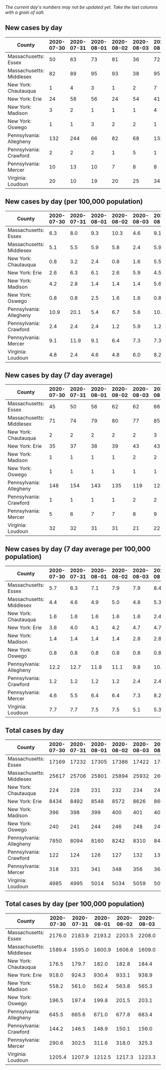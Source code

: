 _The current day's numbers may not be updated yet. Take the last columns with a grain of salt._
## New cases by day

| County | 2020-07-30 | 2020-07-31 | 2020-08-01 | 2020-08-02 | 2020-08-03 | 2020-08-04 | 2020-08-05 |
| --- | --- | --- | --- | --- | --- | --- | --- |
| Massachusetts: Essex | 50 | 63 | 73 | 81 | 36 | 72 | 77 |
| Massachusetts: Middlesex | 82 | 89 | 95 | 93 | 38 | 95 | 82 |
| New York: Chautauqua | 1 | 4 | 3 | 1 | 2 | 7 |  |
| New York: Erie | 24 | 58 | 56 | 24 | 54 | 41 | 35 |
| New York: Madison | 3 | 2 | 1 | 1 | 1 | 4 | 1 |
| New York: Oswego | 1 | 1 | 3 | 2 | 2 | 1 | 1 |
| Pennsylvania: Allegheny | 132 | 244 | 66 | 82 | 68 | 132 | 70 |
| Pennsylvania: Crawford | 2 | 2 | 2 | 1 | 5 | 1 | 3 |
| Pennsylvania: Mercer | 10 | 13 | 10 | 7 | 8 | 8 | 12 |
| Virginia: Loudoun | 20 | 10 | 19 | 20 | 25 | 34 | 24 |

## New cases by day (per 100,000 population)

| County | 2020-07-30 | 2020-07-31 | 2020-08-01 | 2020-08-02 | 2020-08-03 | 2020-08-04 | 2020-08-05 |
| --- | --- | --- | --- | --- | --- | --- | --- |
| Massachusetts: Essex | 6.3 | 8.0 | 9.3 | 10.3 | 4.6 | 9.1 | 9.8 |
| Massachusetts: Middlesex | 5.1 | 5.5 | 5.9 | 5.8 | 2.4 | 5.9 | 5.1 |
| New York: Chautauqua | 0.8 | 3.2 | 2.4 | 0.8 | 1.6 | 5.5 |  |
| New York: Erie | 2.6 | 6.3 | 6.1 | 2.6 | 5.9 | 4.5 | 3.8 |
| New York: Madison | 4.2 | 2.8 | 1.4 | 1.4 | 1.4 | 5.6 | 1.4 |
| New York: Oswego | 0.8 | 0.8 | 2.5 | 1.6 | 1.6 | 0.8 | 0.8 |
| Pennsylvania: Allegheny | 10.9 | 20.1 | 5.4 | 6.7 | 5.6 | 10.9 | 5.8 |
| Pennsylvania: Crawford | 2.4 | 2.4 | 2.4 | 1.2 | 5.9 | 1.2 | 3.5 |
| Pennsylvania: Mercer | 9.1 | 11.9 | 9.1 | 6.4 | 7.3 | 7.3 | 11.0 |
| Virginia: Loudoun | 4.8 | 2.4 | 4.6 | 4.8 | 6.0 | 8.2 | 5.8 |

## New cases by day (7 day average)

| County | 2020-07-30 | 2020-07-31 | 2020-08-01 | 2020-08-02 | 2020-08-03 | 2020-08-04 | 2020-08-05 |
| --- | --- | --- | --- | --- | --- | --- | --- |
| Massachusetts: Essex | 45 | 50 | 56 | 62 | 62 | 66 | 65 |
| Massachusetts: Middlesex | 71 | 74 | 79 | 80 | 77 | 85 | 82 |
| New York: Chautauqua | 2 | 2 | 2 | 2 | 2 | 3 |  |
| New York: Erie | 35 | 37 | 38 | 39 | 43 | 43 | 42 |
| New York: Madison | 1 | 1 | 1 | 1 | 2 | 2 | 2 |
| New York: Oswego | 1 | 1 | 1 | 1 | 1 | 1 | 2 |
| Pennsylvania: Allegheny | 148 | 154 | 143 | 135 | 119 | 121 | 113 |
| Pennsylvania: Crawford | 1 | 1 | 1 | 1 | 2 | 2 | 2 |
| Pennsylvania: Mercer | 5 | 6 | 7 | 7 | 8 | 9 | 10 |
| Virginia: Loudoun | 32 | 32 | 31 | 31 | 21 | 22 | 22 |

## New cases by day (7 day average per 100,000 population)

| County | 2020-07-30 | 2020-07-31 | 2020-08-01 | 2020-08-02 | 2020-08-03 | 2020-08-04 | 2020-08-05 |
| --- | --- | --- | --- | --- | --- | --- | --- |
| Massachusetts: Essex | 5.7 | 6.3 | 7.1 | 7.9 | 7.9 | 8.4 | 8.2 |
| Massachusetts: Middlesex | 4.4 | 4.6 | 4.9 | 5.0 | 4.8 | 5.3 | 5.1 |
| New York: Chautauqua | 1.6 | 1.6 | 1.6 | 1.6 | 1.6 | 2.4 |  |
| New York: Erie | 3.8 | 4.0 | 4.1 | 4.2 | 4.7 | 4.7 | 4.6 |
| New York: Madison | 1.4 | 1.4 | 1.4 | 1.4 | 2.8 | 2.8 | 2.8 |
| New York: Oswego | 0.8 | 0.8 | 0.8 | 0.8 | 0.8 | 0.8 | 1.6 |
| Pennsylvania: Allegheny | 12.2 | 12.7 | 11.8 | 11.1 | 9.8 | 10.0 | 9.3 |
| Pennsylvania: Crawford | 1.2 | 1.2 | 1.2 | 1.2 | 2.4 | 2.4 | 2.4 |
| Pennsylvania: Mercer | 4.6 | 5.5 | 6.4 | 6.4 | 7.3 | 8.2 | 9.1 |
| Virginia: Loudoun | 7.7 | 7.7 | 7.5 | 7.5 | 5.1 | 5.3 | 5.3 |

## Total cases by day

| County | 2020-07-30 | 2020-07-31 | 2020-08-01 | 2020-08-02 | 2020-08-03 | 2020-08-04 | 2020-08-05 |
| --- | --- | --- | --- | --- | --- | --- | --- |
| Massachusetts: Essex | 17169 | 17232 | 17305 | 17386 | 17422 | 17494 | 17571 |
| Massachusetts: Middlesex | 25617 | 25706 | 25801 | 25894 | 25932 | 26027 | 26109 |
| New York: Chautauqua | 224 | 228 | 231 | 232 | 234 | 241 |  |
| New York: Erie | 8434 | 8492 | 8548 | 8572 | 8626 | 8667 | 8702 |
| New York: Madison | 396 | 398 | 399 | 400 | 401 | 405 | 406 |
| New York: Oswego | 240 | 241 | 244 | 246 | 248 | 249 | 250 |
| Pennsylvania: Allegheny | 7850 | 8094 | 8160 | 8242 | 8310 | 8442 | 8512 |
| Pennsylvania: Crawford | 122 | 124 | 126 | 127 | 132 | 133 | 136 |
| Pennsylvania: Mercer | 318 | 331 | 341 | 348 | 356 | 364 | 376 |
| Virginia: Loudoun | 4985 | 4995 | 5014 | 5034 | 5059 | 5093 | 5117 |

## Total cases by day (per 100,000 population)

| County | 2020-07-30 | 2020-07-31 | 2020-08-01 | 2020-08-02 | 2020-08-03 | 2020-08-04 | 2020-08-05 |
| --- | --- | --- | --- | --- | --- | --- | --- |
| Massachusetts: Essex | 2176.0 | 2183.9 | 2193.2 | 2203.5 | 2208.0 | 2217.1 | 2226.9 |
| Massachusetts: Middlesex | 1589.4 | 1595.0 | 1600.9 | 1606.6 | 1609.0 | 1614.9 | 1620.0 |
| New York: Chautauqua | 176.5 | 179.7 | 182.0 | 182.8 | 184.4 | 189.9 |  |
| New York: Erie | 918.0 | 924.3 | 930.4 | 933.1 | 938.9 | 943.4 | 947.2 |
| New York: Madison | 558.2 | 561.0 | 562.4 | 563.8 | 565.3 | 570.9 | 572.3 |
| New York: Oswego | 196.5 | 197.4 | 199.8 | 201.5 | 203.1 | 203.9 | 204.7 |
| Pennsylvania: Allegheny | 645.5 | 665.6 | 671.0 | 677.8 | 683.4 | 694.2 | 700.0 |
| Pennsylvania: Crawford | 144.2 | 146.5 | 148.9 | 150.1 | 156.0 | 157.2 | 160.7 |
| Pennsylvania: Mercer | 290.6 | 302.5 | 311.6 | 318.0 | 325.3 | 332.7 | 343.6 |
| Virginia: Loudoun | 1205.4 | 1207.9 | 1212.5 | 1217.3 | 1223.3 | 1231.6 | 1237.4 |
